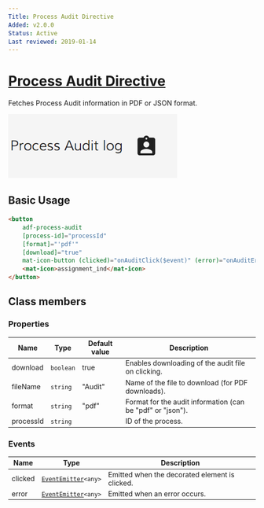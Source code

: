 ```yaml
---
Title: Process Audit Directive
Added: v2.0.0
Status: Active
Last reviewed: 2019-01-14
---
```


# [Process Audit Directive](../../process-services/process-list/components/process-audit.directive.ts "Defined in process-audit.directive.ts")

Fetches Process Audit information in PDF or JSON format.

![adf-process-audit-directive](https://github.com/Alfresco/alfresco-ng2-components/blob/development/docs/docassets/images/adf-process-audit-directive.png)

## Basic Usage

```html
<button
    adf-process-audit
    [process-id]="processId"
    [format]="'pdf'"
    [download]="true"
    mat-icon-button (clicked)="onAuditClick($event)" (error)="onAuditError($event)" >
    <mat-icon>assignment_ind</mat-icon>
</button>
```

## Class members

### Properties

| Name | Type | Default value | Description |
| ---- | ---- | ------------- | ----------- |
| download | `boolean` | true | Enables downloading of the audit file on clicking. |
| fileName | `string` | "Audit" | Name of the file to download (for PDF downloads). |
| format | `string` | "pdf" | Format for the audit information (can be "pdf" or "json"). |
| processId | `string` |  | ID of the process. |

### Events

| Name | Type | Description |
| ---- | ---- | ----------- |
| clicked | [`EventEmitter`](https://angular.io/api/core/EventEmitter)`<any>` | Emitted when the decorated element is clicked. |
| error | [`EventEmitter`](https://angular.io/api/core/EventEmitter)`<any>` | Emitted when an error occurs. |
